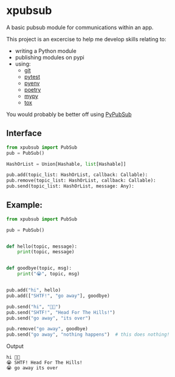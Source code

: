 # xpubsub
A basic pubsub module for communications within an app.

This project is an excercise to help me develop skills relating to:

+ writing a Python module
+ publishing modules on pypi
+ using:
	+ [git](https://pypi.org/project/git)
	+ [pytest](https://pypi.org/project/pytest)
	+ [pyenv](https://pypi.org/project/pyenv)
	+ [poetry](https://pypi.org/project/poetry)
	+ [mypy](https://pypi.org/project/mypy)
	+ [tox](https://pypi.org/project/tox)

You would probably be better off using [PyPubSub](https://pypi.org/project/PyPubSub/)

## Interface
```python
from xpubsub import PubSub
pub = PubSub()

HashOrList = Union[Hashable, list[Hashable]]

pub.add(topic_list: HashOrList, callback: Callable):
pub.remove(topic_list: HashOrList, callback: Callable):
pub.send(topic_list: HashOrList, message: Any):
```

## Example:
```python
from xpubsub import PubSub

pub = PubSub()


def hello(topic, message):
    print(topic, message)


def goodbye(topic, msg):
    print("😭", topic, msg)


pub.add("hi", hello)
pub.add(["SHTF!", "go away"], goodbye)

pub.send("hi", "👋😍")
pub.send("SHTF!", "Head For The Hills!")
pub.send("go away", "its over")

pub.remove("go away", goodbye)
pub.send("go away", "nothing happens")  # this does nothing!

```
Output
```
hi 👋😍
😭 SHTF! Head For The Hills!
😭 go away its over

```


